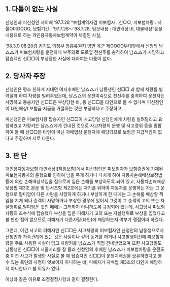 ## 1. 다툼이 없는 사실

 신청인과 피신청인 사이에 ’97.7.28 “보험계약자겸 피보험자 : 신○○, 피보험차량 : 서울O더OOOO, 보험기간 : ’97.7.28～'98.7.28, 담보내용 : 대인배상I․Ⅱ, 대물배상”등을 내용으로 하는 개인용자동차보험계약이 체결된 사실,
 
  ‘98.3.9  08:20경 경기도 의정부 장흥유원지 방면 육군 제OOOO부대앞에서 신청외 남△△가 피보험차량을 운전하다 부주의로 도로옆 전신주를 충격하여 남△△가 사망하고 탑승객인 신□□이 부상당한 사실에 대하여는 다툼이 없다.

## 2. 당사자 주장

  신청인은 평소 친하게 지내던 여자후배인 남△△가 남동생인 신□□   과 함께 차량를 빌려달라 하여 차량을 빌려주었는데, 남△△의 운전미숙으로 전신주를 충격하여 운전자는 사망하고 동승자인 신□□은 부상당한 바, 동 신□□을 타인으로 볼 수 없다며 피신청인이 대인배상Ⅰ 보험금 지급을 거절하는 것은 부당하다고 주장하고, 
  
  피신청인은 피보험차량 탑승자인 신□□이 사고당일 신청인에게 차량을 빌려달라고 요청하였고 차량키는 남△△에게 건네진 것으로 사고차량의 운행 및 사고경위 등을 종합하여 볼 때 신□□은 타인이 아닌 자배법상  운행자에 해당되므로 보험금 지급책임이 없다고 주장하며 서로 다툰다.

## 3. 판  단

  개인용자동차보험 대인배상I[책임보험]에서 피신청인은 피보험자가 보험증권에 기재된 피보험자동차의 운행으로 인하여 남을 죽게 하거나 다치게 하여 자동차손해배상보장법 등에 의한 손해배상책임을 짐으로써 입은 손해를 보상하도록 되어 있고, 자동차손해배상보장법 제3조 본문 및 단서조항 제2호에는 자기를 위하여 자동차를 운행하는 자는 그 운행으로 말미암아 다른 사람을 사망하게 하거나 부상하게 한 때에는 그 손해를 배상할 책임을 지게 되나 승객이 사망하거나 부상한 경우에 있어서 그것이 그 승객의 고의 또는 자살행위로 말미암은 것인 때에는 그러하지 아니하도록 규정되어 있는데, 사고당시 피보험차량의 조수석에 탑승했다 부상을 입은 피해자가 고의 또는 자살행위로 부상을 입었다고 볼 만한 점이 없으므로 피해자가 다른사람(타인)에 해당하는지 여부가 쟁점이라 하겠다.
  
  그런데, 이건 사고의 피해자인 신□□은 사고차량의 피보험자인 신청인의 남동생으로서 신청인과 가족관계에 있는 것은 사실이나 같이 동거를 하거나 사고발생이전에 피보험차량을 주로 사용한 사실이 없고 차량키를 남△△가 직접 건네받았으며 또한 사고당일도 남동생인 신□□이 서울지리를 잘 몰라 신청인의 후배인 남△△가 피보험차량을 운전도중 이건 사고가 발생한 사실로 볼 때 탑승자인 신□□이 운행지배권을 보유하였다고  볼 수 있는 특단의 사정이 엿보이지 아니하는 바, 피해자가 자배법 제3조의 타인에 해당하지 아니한다고 볼 이유가 없다.
  
  이상과 같은 이유로 조정결정사항과 같이 결정한다.
